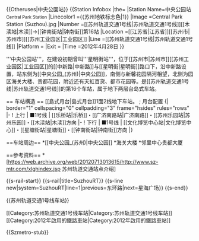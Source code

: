 {{Otheruses|中央公園站}}
{{Station Infobox
|the=
|Station Name=中央公园站<br><small>Central Park Station</small>
|Linecolor1  ={{苏州地铁标志色|1}}
|Image       =Central Park Station (Suzhou).jpg
|Number      =[[苏州轨道交通1号线|苏州轨道交通1号线]][[木渎站|木渎]]→[[钟南街站|钟南街]]第16站
|Location    =[[江苏省|江苏省]][[苏州市|苏州市]][[苏州工业园区|工业园区]]
|Line        =[[苏州轨道交通1号线|苏州轨道交通1号线]]
|Platform    =
|Exit        =
|Time        =2012年4月28日
}}

'''中央公园站'''，在建设初期曾叫'''星明街站'''，位于[[苏州市|苏州市]][[苏州工业园区|工业园区]]的[[中新路|中新路]]与[[星明街|星明街]]路口下，沿中新路设置，站东侧为[[中央公园_(苏州)|中央公园]]，南侧与新馨花园隔河相望，北侧为园区海关大楼、贵都花园，附近还有天虹百货、都市花园等。是[[苏州轨道交通1号线|苏州轨道交通1号线]]的第16个车站，属于地下两层台岛式车站。

== 车站構造 ==
[[島式月台|島式月台]]1面2线地下车站。
; 月台配置
{| border="1" cellspacing="0" cellpadding="3" frame="hsides" rules="rows"
|-
! 上行
| <span style="color:{{苏州地铁标志色|1}};">■</span>1号线
| [[乐桥站|乐桥]]・[[广济南路站|广济南路]]・[[苏州乐园站|苏州乐园]]・[[木渎站|木渎]]方向
|-
! 下行
| <span style="color:{{苏州地铁标志色|1}};">■</span>1号线
| [[文化博览中心站|文化博览中心]]・[[星塘街站|星塘街]]・[[钟南街站|钟南街]]方向
|}

==车站周边==
*[[中央公园_(苏州)|中央公园]]
*海关大楼
*邻里中心贵都大厦

==参考资料==
*[https://web.archive.org/web/20120713013615/http://www.sz-mtr.com/xlghindex.jsp 苏州轨道交通站点介绍]

{{s-rail-start}}
{{s-rail|title=SuzhouRT}}
{{s-line new|system=SuzhouRT|line=1|previous=东环路|next=星海广场}}
{{s-end}}

{{苏州轨道交通1号线车站}}

[[Category:苏州轨道交通1号线车站|Category:苏州轨道交通1号线车站]]
[[Category:2012年啟用的鐵路車站|Category:2012年啟用的鐵路車站]]


{{Szmetro-stub}}